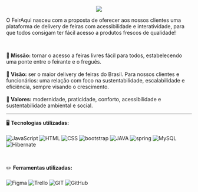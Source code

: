 
<p align="center"> 
    <img src="https://readme-typing-svg.herokuapp.com?font=Poppins&size=24&color=FF8827&center=true&vCenter=true&lines=Feira+lá+,+Feira+ali+,+FeirAqui;Feira+onde+você+estiver!"(https://git.io/typing-svg>
 </p>
 <p>
 O FeirAqui nasceu com a proposta de oferecer aos nossos clientes uma plataforma de delivery de feiras com acessibilidade e interatividade, para que todos consigam ter fácil acesso a produtos frescos de qualidade!
</p>

<br>


<p><b>🍉 Missão:</b> tornar o acesso a feiras livres fácil para
todos, estabelecendo uma ponte entre o feirante e o freguês.
<br> <br>
<b>🍍 Visão:</b> ser o maior delivery de feiras do Brasil. Para nossos
clientes e funcionários: uma relação com foco na sustentabilidade, escalabilidade e eficiência,
sempre visando o crescimento.
<br> <br>
<b>🍒 Valores: </b>  modernidade, praticidade, conforto, acessibilidade e
sustentabilidade ambiental e social.
</p>

<hr>

🖥️ **Tecnologias utilizadas:**<br><br>
<img align="center" src="https://img.shields.io/badge/JavaScript-F7DF1E?style=for-the-badge&logo=javascript&logoColor=black" alt="JavaScript" title="JavaScript">
<img align="center" src="https://img.shields.io/badge/HTML5-E34F26?style=for-the-badge&logo=html5&logoColor=white" alt="HTML" title="HTML">
<img align="center" src="https://img.shields.io/badge/CSS3-1572B6?style=for-the-badge&logo=css3&logoColor=white" alt="CSS" title="CSS">
<img align="center" src="https://img.shields.io/badge/Bootstrap-563D7C?style=for-the-badge&logo=bootstrap&logoColor=white" alt="bootstrap">
<img align="center" src="https://img.shields.io/badge/Java-ED8B00?style=for-the-badge&logo=java&logoColor=white" alt="JAVA">
<img align="center" src="https://img.shields.io/badge/Spring-6DB33F?style=for-the-badge&logo=spring&logoColor=white" alt="spring">
<img align="center" src="https://img.shields.io/badge/MySQL-005C84?style=for-the-badge&logo=mysql&logoColor=white" alt="MySQL">
<img align="center" src="https://img.shields.io/badge/Hibernate-59666C?style=for-the-badge&logo=Hibernate&logoColor=white" alt="Hibernate">
</div>
<br>

✏️ **Ferramentas utilizadas:**<br><br>
<img align="center" src="https://img.shields.io/badge/Figma-EA4C89?style=for-the-badge&logo=figma&logoColor=white" alt="Figma" title="Figma">
<img align="center" src="https://img.shields.io/badge/Trello-0052CC?style=for-the-badge&logo=trello&logoColor=white" alt="Trello" title="Trello">
<img align="center" src="https://img.shields.io/badge/GIT-E44C30?style=for-the-badge&logo=git&logoColor=white" alt="GIT" title="GIT">
<img align="center" src="https://img.shields.io/badge/GitHub-A81D33?style=for-the-badge&logo=github&logoColor=white" alt="GitHub" title="GitHub">

<br>
